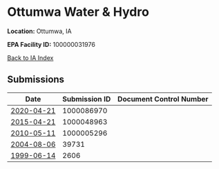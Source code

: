 # Ottumwa Water & Hydro

**Location:** Ottumwa, IA

**EPA Facility ID:** 100000031976

[Back to IA Index](../../index.md)

## Submissions

| Date | Submission ID | Document Control Number |
|------|--------------|-------------------------|
| [2020-04-21](submissions/1000086970.md) | 1000086970 |  |
| [2015-04-21](submissions/1000048963.md) | 1000048963 |  |
| [2010-05-11](submissions/1000005296.md) | 1000005296 |  |
| [2004-08-06](submissions/39731.md) | 39731 |  |
| [1999-06-14](submissions/2606.md) | 2606 |  |
